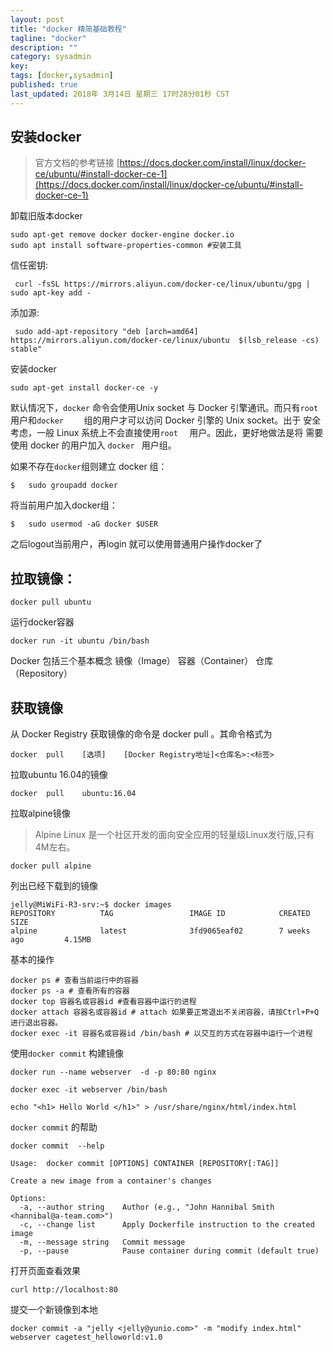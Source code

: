 ```yaml
---
layout: post
title: "docker 精简基础教程"
tagline: "docker" 
description: ""
category: sysadmin
key:
tags: [docker,sysadmin]
published: true
last_updated: 2018年 3月14日 星期三 17时28分01秒 CST
---
```

## 安装docker

> 官方文档的参考链接 [https://docs.docker.com/install/linux/docker-ce/ubuntu/#install-docker-ce-1](https://docs.docker.com/install/linux/docker-ce/ubuntu/#install-docker-ce-1)

 卸载旧版本docker

    sudo apt-get remove docker docker-engine docker.io
    sudo apt install software-properties-common #安装工具

 信任密钥:

     curl -fsSL https://mirrors.aliyun.com/docker-ce/linux/ubuntu/gpg | sudo apt-key add -
    
     
添加源:
    
     sudo add-apt-repository "deb [arch=amd64] https://mirrors.aliyun.com/docker-ce/linux/ubuntu  $(lsb_release -cs) stable"


安装docker

    sudo apt-get install docker-ce -y




默认情况下，`docker`	命令会使用Unix	socket	与	Docker	引擎通讯。而只有`root`用户和`docker	`	组的用户才可以访问	Docker	引擎的	Unix	socket。出于 安全考虑，一般	Linux	系统上不会直接使用`root	`	用户。因此，更好地做法是将 需要使用	docker		的用户加入	`docker	`	用户组。

如果不存在`docker`组则建立		docker		组：

    $	sudo groupadd docker
    
将当前用户加入docker组：

    $	sudo usermod -aG docker $USER

之后logout当前用户，再login 就可以使用普通用户操作docker了

    
## 拉取镜像：

    docker pull ubuntu

运行docker容器

    docker run -it ubuntu /bin/bash 
    
Docker	包括三个基本概念
镜像（Image） 容器（Container） 仓库（Repository）


## 获取镜像

从	Docker	Registry	获取镜像的命令是		docker	pull	。其命令格式为

    docker	pull	[选项]	[Docker	Registry地址]<仓库名>:<标签>
    
拉取ubuntu 16.04的镜像

    docker	pull	ubuntu:16.04 


拉取alpine镜像
> Alpine Linux 是一个社区开发的面向安全应用的轻量级Linux发行版,只有4M左右。

    docker pull alpine

列出已经下载到的镜像

    
    jelly@MiWiFi-R3-srv:~$ docker images
    REPOSITORY          TAG                 IMAGE ID            CREATED             SIZE
    alpine              latest              3fd9065eaf02        7 weeks ago         4.15MB

基本的操作

    docker ps # 查看当前运行中的容器
    docker ps -a # 查看所有的容器
    docker top 容器名或容器id #查看容器中运行的进程
    docker attach 容器名或容器id # attach 如果要正常退出不关闭容器，请按Ctrl+P+Q进行退出容器。
    docker exec -it 容器名或容器id /bin/bash # 以交互的方式在容器中运行一个进程
    

使用`docker commit` 构建镜像

    docker run --name webserver  -d -p 80:80 nginx 
    
    docker exec -it webserver /bin/bash
    
    echo "<h1> Hello World </h1>" > /usr/share/nginx/html/index.html

`docker commit` 的帮助

    docker commit  --help
    
    Usage:	docker commit [OPTIONS] CONTAINER [REPOSITORY[:TAG]]
    
    Create a new image from a container's changes
    
    Options:
      -a, --author string    Author (e.g., "John Hannibal Smith <hannibal@a-team.com>")
      -c, --change list      Apply Dockerfile instruction to the created image
      -m, --message string   Commit message
      -p, --pause            Pause container during commit (default true)
  
    
打开页面查看效果

    curl http://localhost:80 
      
提交一个新镜像到本地

    docker commit -a "jelly <jelly@yunio.com>" -m "modify index.html"  webserver cagetest_helloworld:v1.0

